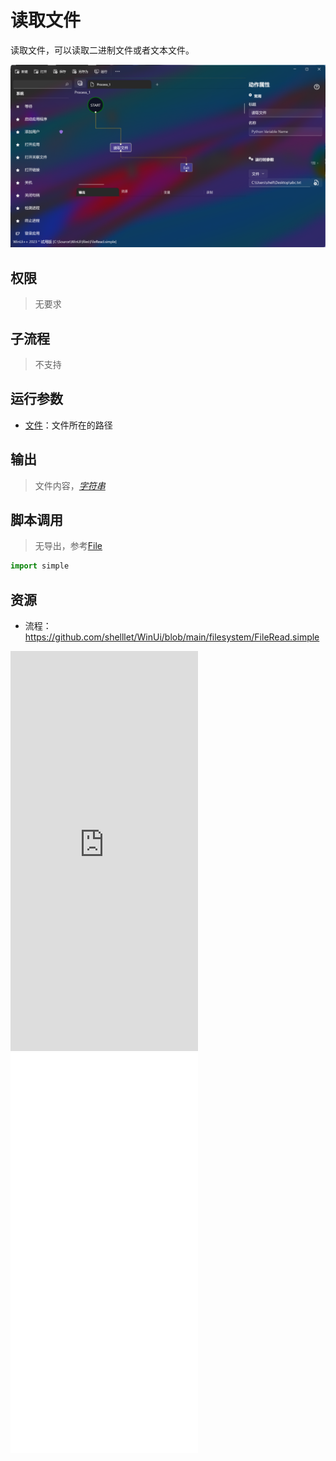 # 读取文件 
读取文件，可以读取二进制文件或者文本文件。

![FileRead](./images/01.png ':size=90%')
## 权限
> 无要求
## 子流程
> 不支持


## 运行参数

* [文件](./types/Path.md)：文件所在的路径


## 输出

> 文件内容，[*字符串*](./types/String.md)    


## 脚本调用

> 无导出，参考[File](./types/File.md)
```python
import simple


```

## 资源


* 流程：https://github.com/shelllet/WinUi/blob/main/filesystem/FileRead.simple

<iframe type="text/html" height="640px" src="https://www.youtube.com/embed/qS-aeSkQrRY" frameborder="0"></iframe>

<iframe src="//player.bilibili.com/player.html?bvid=BV18h4y1F71L&page=1&autoplay=0" height='640px' scrolling="no" frameborder="no" framespacing="0" allowfullscreen="true"></iframe>